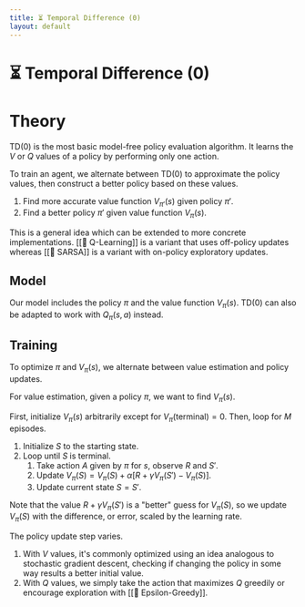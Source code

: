 ```yaml
---
title: ⏳ Temporal Difference (0)
layout: default
---
```


# ⏳ Temporal Difference (0)

# Theory
TD(0) is the most basic model-free policy evaluation algorithm. It learns the $V$ or $Q$ values of a policy by performing only one action.

To train an agent, we alternate between TD(0) to approximate the policy values, then construct a better policy based on these values.
1. Find more accurate value function $V_{\pi'}(s)$ given policy $\pi'$.
2. Find a better policy $\pi'$ given value function $V_{\pi}(s)$.

This is a general idea which can be extended to more concrete implementations. [[🔭 Q-Learning]] is a variant that uses off-policy updates whereas [[🧭 SARSA]] is a variant with on-policy exploratory updates.

## Model
Our model includes the policy $\pi$ and the value function $V_{\pi}(s)$. TD(0) can also be adapted to work with $Q_\pi(s, a)$ instead.

## Training
To optimize $\pi$ and $V_{\pi}(s)$, we alternate between value estimation and policy updates.

For value estimation, given a policy $\pi$, we want to find $V_{\pi}(s)$.

First, initialize $V_{\pi}(s)$ arbitrarily except for $V_{\pi}(\text{terminal}) = 0$. Then, loop for $M$ episodes.
1. Initialize $S$ to the starting state.
2. Loop until $S$ is terminal.
	1. Take action $A$ given by $\pi$ for $s$, observe $R$ and $S'$.
	2. Update $V_{\pi}(S) = V_{\pi}(S) + \alpha[R + \gamma V_{\pi}(S') - V_{\pi}(S)]$.
	3. Update current state $S = S'$.

Note that the value $R + \gamma V_{\pi}(S')$ is a "better" guess for $V_{\pi}(S)$, so we update $V_{\pi}(S)$ with the difference, or error, scaled by the learning rate.

The policy update step varies.
1. With $V$ values, it's commonly optimized using an idea analogous to stochastic gradient descent, checking if changing the policy in some way results a better initial value.
2. With $Q$ values, we simply take the action that maximizes $Q$ greedily or encourage exploration with [[🧧 Epsilon-Greedy]].